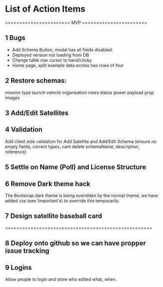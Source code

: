 # List of Action Items

======================= MVP =======================

## 1 Bugs 
- Add Schema Button, modal has all fields disabled.
- Deployed version not loading from DB
- Change table row cursor to hand/clicky
- Home page, split example data across two rows of four

## 2 Restore schemas:     
mission type 
launch vehicle 
organisation 
news
status
power
payload
prop
images

## 3 Add/Edit Satellites

## 4 Validation
Add client side validation for Add Satellite and Add/Edit Schema (ensure no empty fields, correct types, cant delete schemaName, description, reference)

## 5 Settle on Name (Poll) and License Structure

## 6 Remove Dark theme hack
The Bootstrap dark theme is being overidden by the normal theme, we have added css (see !important's) to override this temporarily.

## 7 Design satellite baseball card


====================================================



## 8 Deploy onto github so we can have propper issue tracking

## 9 Logins
Allow people to login and store who edited what, when.
